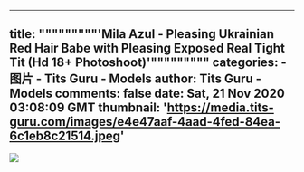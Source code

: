 
---
title: """""""""'Mila Azul - Pleasing Ukrainian Red Hair Babe with Pleasing Exposed Real Tight Tit (Hd 18+ Photoshoot)'"""""""""
categories: 
    - 图片
    - Tits Guru - Models
author: Tits Guru - Models
comments: false
date: Sat, 21 Nov 2020 03:08:09 GMT
thumbnail: 'https://media.tits-guru.com/images/e4e47aaf-4aad-4fed-84ea-6c1eb8c21514.jpeg'
---

<div>   
<img src="https://media.tits-guru.com/images/e4e47aaf-4aad-4fed-84ea-6c1eb8c21514.jpeg" referrerpolicy="no-referrer">  
</div>
            